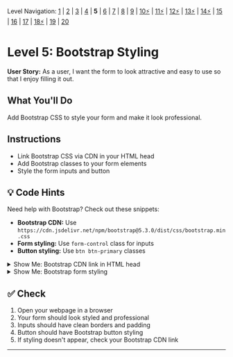 Level Navigation: [1](./mad-libs-lv-1.md) | [2](./mad-libs-lv-2.md) | [3](./mad-libs-lv-3.md) | [4](./mad-libs-lv-4.md) | **5** | [6](./mad-libs-lv-6.md) | [7](./mad-libs-lv-7.md) | [8](./mad-libs-lv-8.md) | [9](./mad-libs-lv-9.md) | [10⚡](./mad-libs-lv-10.md) | [11⚡](./mad-libs-lv-11.md) | [12⚡](./mad-libs-lv-12.md) | [13⚡](./mad-libs-lv-13.md) | [14⚡](./mad-libs-lv-14.md) | [15](./mad-libs-lv-15.md) | [16](./mad-libs-lv-16.md) | [17](./mad-libs-lv-17.md) | [18⚡](./mad-libs-lv-18.md) | [19](./mad-libs-lv-19.md) | [20](./mad-libs-lv-20.md)

# Level 5: Bootstrap Styling

**User Story:** As a user, I want the form to look attractive and easy to use so that I enjoy filling it out.

## What You'll Do
Add Bootstrap CSS to style your form and make it look professional.

## Instructions
- Link Bootstrap CSS via CDN in your HTML head
- Add Bootstrap classes to your form elements
- Style the form inputs and button

## 💡 Code Hints
Need help with Bootstrap? Check out these snippets:
- **Bootstrap CDN:** Use `https://cdn.jsdelivr.net/npm/bootstrap@5.3.0/dist/css/bootstrap.min.css`
- **Form styling:** Use `form-control` class for inputs
- **Button styling:** Use `btn btn-primary` classes

<details>
<summary>Show Me: Bootstrap CDN link in HTML head</summary>

<pre><code class="language-html">&lt;head&gt;
    &lt;link href="https://cdn.jsdelivr.net/npm/bootstrap@5.3.0/dist/css/bootstrap.min.css" rel="stylesheet"&gt;
    &lt;title&gt;Mad Libs Form&lt;/title&gt;
&lt;/head&gt;</code></pre>
</details>

<details>
<summary>Show Me: Bootstrap form styling</summary>

<pre><code class="language-html">&lt;div class="container mt-5"&gt;
    &lt;form method="GET" action="/create-mad-libs" class="row g-3"&gt;
        &lt;div class="col-md-6"&gt;
            &lt;label class="form-label"&gt;Name:&lt;/label&gt;
            &lt;input type="text" class="form-control" name="name"&gt;
        &lt;/div&gt;
        &lt;button type="submit" class="btn btn-primary"&gt;Submit&lt;/button&gt;
    &lt;/form&gt;
&lt;/div&gt;</code></pre>
</details>

## ✅ Check
1. Open your webpage in a browser
2. Your form should look styled and professional
3. Inputs should have clean borders and padding
4. Button should have Bootstrap button styling
5. If styling doesn't appear, check your Bootstrap CDN link

---